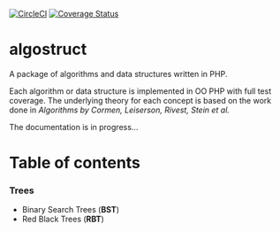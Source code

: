 [![CircleCI](https://circleci.com/gh/ec0g/algostruct.svg?style=shield&circle-token=19c38705ae6481d06fe7ef0f6f4b2da4bef9ffbe)](https://circleci.com/gh/ec0g/algostruct)
[![Coverage Status](https://coveralls.io/repos/github/ec0g/algostruct/badge.svg?branch=master)](https://coveralls.io/github/ec0g/algostruct?branch=master)

# algostruct
A package of algorithms and data structures written in PHP. 

Each algorithm or data structure is implemented in OO PHP with full test coverage. The underlying 
theory for each concept is based on the work done in *Algorithms by Cormen, Leiserson, Rivest, Stein et al.*  

The documentation is in progress...

# Table of contents

### Trees
  * Binary Search Trees (**BST**)
  * Red Black Trees (**RBT**)
